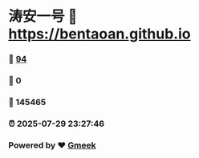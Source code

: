 # 涛安一号 :link: https://bentaoan.github.io 
### :page_facing_up: [94](https://bentaoan.github.io/tag.html) 
### :speech_balloon: 0 
### :hibiscus: 145465 
### :alarm_clock: 2025-07-29 23:27:46 
### Powered by :heart: [Gmeek](https://github.com/Meekdai/Gmeek)
